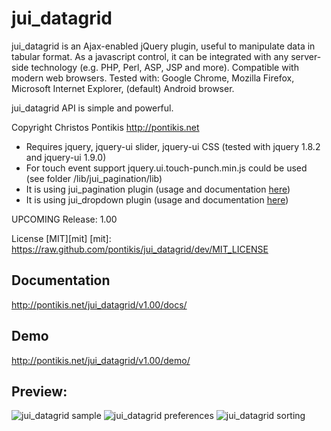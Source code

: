 jui_datagrid
============

jui_datagrid is an Ajax-enabled jQuery plugin, useful to manipulate data in tabular format. As a javascript control, it can be integrated with any server-side technology (e.g. PHP, Perl, ASP, JSP and more). Compatible with modern web browsers. Tested with: Google Chrome, Mozilla Firefox, Microsoft Internet Explorer, (default) Android browser.

jui_datagrid API is simple and powerful.

Copyright Christos Pontikis http://pontikis.net

* Requires jquery, jquery-ui slider, jquery-ui CSS (tested with jquery 1.8.2 and jquery-ui 1.9.0)
* For touch event support jquery.ui.touch-punch.min.js could be used (see folder /lib/jui_pagination/lib)
* It is using jui_pagination plugin (usage and documentation [here][jui_pagination])
* It is using jui_dropdown plugin (usage and documentation [here][jui_dropdown])

[jui_pagination]: https://github.com/pontikis/jui_pagination
[jui_dropdown]: https://github.com/pontikis/jui_dropdown

UPCOMING Release: 1.00

License [MIT][mit]
[mit]: https://raw.github.com/pontikis/jui_datagrid/dev/MIT_LICENSE


Documentation
-------------

http://pontikis.net/jui_datagrid/v1.00/docs/

Demo
----

http://pontikis.net/jui_datagrid/v1.00/demo/

Preview:
-------

![jui_datagrid sample][sample]
![jui_datagrid preferences][pref]
![jui_datagrid sorting][sorting]

[sample]: https://raw.github.com/pontikis/jui_datagrid/dev/demo/samples/v1.00/sample.png "jui_datagrid"
[pref]: https://raw.github.com/pontikis/jui_datagrid/dev/demo/samples/v1.00/sample_pref.png "jui_datagrid preferences"
[sorting]: https://raw.github.com/pontikis/jui_datagrid/dev/demo/samples/v1.00/sample_sort.png "jui_datagrid sorting"